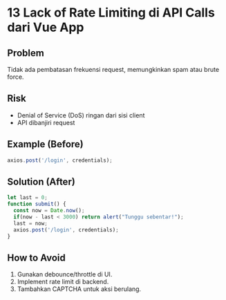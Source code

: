 # 13 Lack of Rate Limiting di API Calls dari Vue App

## Problem
Tidak ada pembatasan frekuensi request, memungkinkan spam atau brute force.

## Risk
- Denial of Service (DoS) ringan dari sisi client
- API dibanjiri request

## Example (Before)
```javascript
axios.post('/login', credentials);
```

## Solution (After)
```javascript
let last = 0;
function submit() {
  const now = Date.now();
  if(now - last < 3000) return alert("Tunggu sebentar!");
  last = now;
  axios.post('/login', credentials);
}
```

## How to Avoid
1. Gunakan debounce/throttle di UI.
2. Implement rate limit di backend.
3. Tambahkan CAPTCHA untuk aksi berulang.
